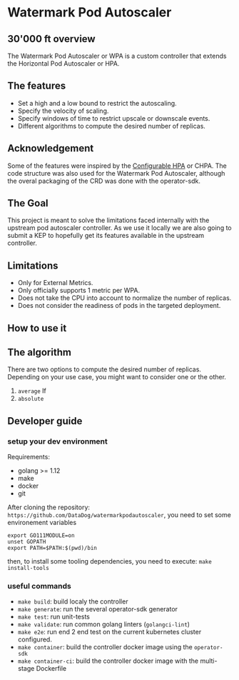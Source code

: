 # Watermark Pod Autoscaler

## 30'000 ft overview

The Watermark Pod Autoscaler or WPA is a custom controller that extends the Horizontal Pod Autoscaler or HPA.

## The features

- Set a high and a low bound to restrict the autoscaling.
- Specify the velocity of scaling.
- Specify windows of time to restrict upscale or downscale events.
- Different algorithms to compute the desired number of replicas.

## Acknowledgement

Some of the features were inspired by the [Configurable HPA](https://github.com/postmates/configurable-hpa) or CHPA.
The code structure was also used for the Watermark Pod Autoscaler, although the overal packaging of the CRD was done with the operator-sdk.

## The Goal

This project is meant to solve the limitations faced internally with the upstream pod autoscaler controller.
As we use it locally we are also going to submit a KEP to hopefully get its features available in the upstream controller.

## Limitations

- Only for External Metrics.
- Only officially supports 1 metric per WPA.
- Does not take the CPU into account to normalize the number of replicas.
- Does not consider the readiness of pods in the targeted deployment.

## How to use it


## The algorithm

There are two options to compute the desired number of replicas.
Depending on your use case, you might want to consider one or the other.
1. `average`
    If
2. `absolute`


## Developer guide

### setup your dev environment

Requirements:

* golang >= 1.12
* make
* docker
* git

After cloning the repository: `https://github.com/DataDog/watermarkpodautoscaler`, you need to set some environement variables

```console
export GO111MODULE=on
unset GOPATH
export PATH=$PATH:$(pwd)/bin
```

then, to install some tooling dependencies, you need to execute: `make install-tools`

### useful commands

* `make build`: build localy the controller
* `make generate`: run the several operator-sdk generator
* `make test`: run unit-tests
* `make validate`: run common golang linters (`golangci-lint`)
* `make e2e`: run end 2 end test on the current kubernetes cluster configured.
* `make container`: build the controller docker image using the `operator-sdk`
* `make container-ci`: build the controller docker image with the multi-stage Dockerfile
